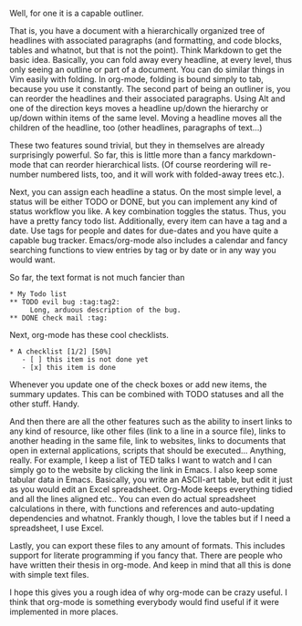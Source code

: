 Well, for one it is a capable outliner. 

That is, you have a document with a hierarchically organized tree of headlines with associated paragraphs (and formatting, and code blocks, tables and whatnot, but that is not the point). Think Markdown to get the basic idea. Basically, you can fold away every headline, at every level, thus only seeing an outline or part of a document. You can do similar things in Vim easily with folding. In org-mode, folding is bound simply to tab, because you use it constantly.
The second part of being an outliner is, you can reorder the headlines and their associated paragraphs. Using Alt and one of the direction keys moves a headline up/down the hierarchy or up/down within items of the same level. Moving a headline moves all the children of the headline, too (other headlines, paragraphs of text...)

These two features sound trivial, but they in themselves are already surprisingly powerful. So far, this is little more than a fancy markdown-mode that can reorder hierarchical lists. (Of course reordering will re-number numbered lists, too, and it will work with folded-away trees etc.).

Next, you can assign each headline a status. On the most simple level, a status will be either TODO or DONE, but you can implement any kind of status workflow you like. A key combination toggles the status. Thus, you have a pretty fancy todo list. Additionally, every item can have a tag and a date. Use tags for people and dates for due-dates and you have quite a capable bug tracker. Emacs/org-mode also includes a calendar and fancy searching functions to view entries by tag or by date or in any way you would want.

So far, the text format is not much fancier than

    * My Todo list
    ** TODO evil bug :tag:tag2:
         Long, arduous description of the bug.
    ** DONE check mail :tag:

Next, org-mode has these cool checklists.

    * A checklist [1/2] [50%]
       - [ ] this item is not done yet
       - [x] this item is done

Whenever you update one of the check boxes or add new items, the summary updates. This can be combined with TODO statuses and all the other stuff. Handy.

And then there are all the other features such as the ability to insert links to any kind of resource, like other files (link to a line in a source file), links to another heading in the same file, link to websites, links to documents that open in external applications, scripts that should be executed... Anything, really. For example, I keep a list of TED talks I want to watch and I can simply go to the website by clicking the link in Emacs.
I also keep some tabular data in Emacs. Basically, you write an ASCII-art table, but edit it just as you would edit an Excel spreadsheet. Org-Mode keeps everything tidied and all the lines aligned etc.. You can even do actual spreadsheet calculations in there, with functions and references and auto-updating dependencies and whatnot. Frankly though, I love the tables but if I need a spreadsheet, I use Excel.

Lastly, you can export these files to any amount of formats. This includes support for literate programming if you fancy that. There are people who have written their thesis in org-mode. And keep in mind that all this is done with simple text files.

I hope this gives you a rough idea of why org-mode can be crazy useful. I think that org-mode is something everybody would find useful if it were implemented in more places. 